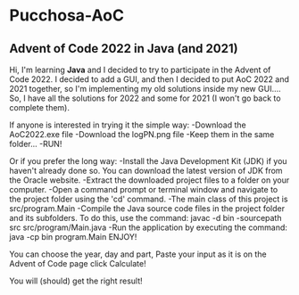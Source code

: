 # Pucchosa-AoC

## Advent of Code 2022 in **Java** (and 2021)

Hi, I'm learning **Java** and I decided to try to participate in the Advent of Code 2022.
I decided to add a GUI, and then I decided to put AoC 2022 and 2021 together, so I'm implementing my old solutions inside my new GUI....
So, I have all the solutions for 2022 and some for 2021 (I won't go back to complete them).

If anyone is interested in trying it the simple way:
-Download the AoC2022.exe file
-Download the logPN.png file
-Keep them in the same folder...
-RUN!

Or if you prefer the long way:
-Install the Java Development Kit (JDK) if you haven't already done so. You can download the latest version of JDK from the Oracle website.
-Extract the downloaded project files to a folder on your computer.
-Open a command prompt or terminal window and navigate to the project folder using the 'cd' command.
-The main class of this project is src/program.Main
-Compile the Java source code files in the project folder and its subfolders. To do this, use the command: javac -d bin -sourcepath src src/program/Main.java
-Run the application by executing the command: java -cp bin program.Main
ENJOY!


You can choose the year, day and part,
Paste your input as it is on the Advent of Code page
click Calculate!

You will (should) get the right result!
